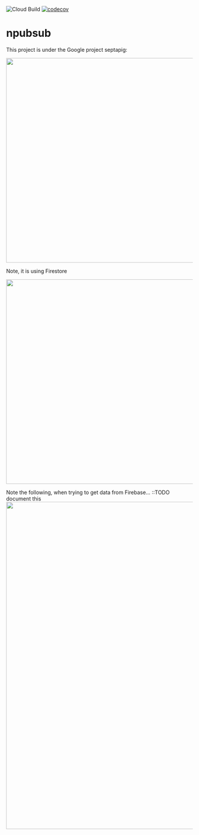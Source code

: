 ![Cloud Build](https://github.com/mchirico/npubsub/workflows/Cloud%20Build/badge.svg)
[![codecov](https://codecov.io/gh/mchirico/npubsub/branch/master/graph/badge.svg)](https://codecov.io/gh/mchirico/npubsub)
# npubsub

This project is under the Google project septapig:

<img src='https://user-images.githubusercontent.com/755710/77863522-2466df00-71f1-11ea-9356-41d419ed23dc.png' width=550 />

Note, it is using Firestore

<img src='https://user-images.githubusercontent.com/755710/77928716-c11f9000-7276-11ea-8621-ea109554583d.png' width=550/>

Note the following, when trying to get data from Firebase...
::TODO document this
<img src='https://user-images.githubusercontent.com/755710/77974602-a0325b80-72c5-11ea-875c-1523768581a4.png' width=880/>
